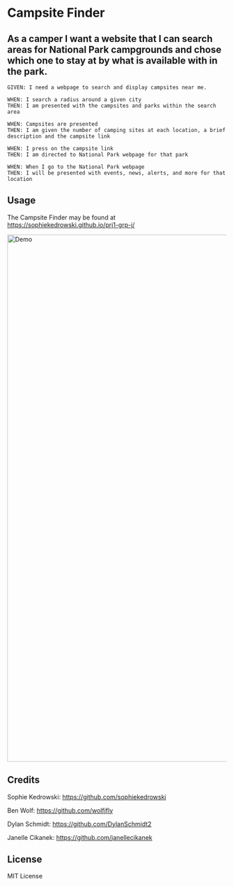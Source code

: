 # Campsite Finder

## As a camper I want a website that I can search areas for National Park campgrounds and chose which one to stay at by what is available with in the park.

    GIVEN: I need a webpage to search and display campsites near me.

    WHEN: I search a radius around a given city
    THEN: I am presented with the campsites and parks within the search area

    WHEN: Campsites are presented
    THEN: I am given the number of camping sites at each location, a brief description and the campsite link

    WHEN: I press on the campsite link
    THEN: I am directed to National Park webpage for that park

    WHEN: When I go to the National Park webpage
    THEN: I will be presented with events, news, alerts, and more for that location

## Usage

The Campsite Finder may be found at https://sophiekedrowski.github.io/prj1-grp-j/


<img width="1207" alt="Demo" src='assets\gif\Untitled_ Oct 18, 2022 4_43 PM.gif'>


## Credits

Sophie Kedrowski: https://github.com/sophiekedrowski

Ben Wolf: https://github.com/wolfjfly

Dylan Schmidt: https://github.com/DylanSchmidt2

Janelle Cikanek: https://github.com/janellecikanek

## License

MIT License
